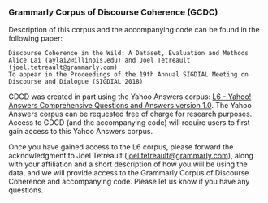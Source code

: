 ### Grammarly Corpus of Discourse Coherence (GCDC)

Description of this corpus and the accompanying code can be found in the following paper: 

    Discourse Coherence in the Wild: A Dataset, Evaluation and Methods
    Alice Lai (aylai2@illinois.edu) and Joel Tetreault (joel.tetreault@grammarly.com)
    To appear in the Proceedings of the 19th Annual SIGDIAL Meeting on Discourse and Dialogue (SIGDIAL 2018)
    
GDCD was created in part using the Yahoo Answers corpus: <a href="https://webscope.sandbox.yahoo.com/catalog.php?datatype=l">L6 - Yahoo! Answers Comprehensive Questions and Answers version 1.0</a>. The Yahoo Answers corpus can be requested free of charge for research purposes. Access to GDCD (and the accompanying code) will require users to first gain access to this Yahoo Answers corpus.

Once you have gained access to the L6 corpus, please forward the acknowledgment to Joel Tetreault (joel.tetreault@grammarly.com), along with your affiliation and a short description of how you will be using the data, and we will provide access to the Grammarly Corpus of Discourse Coherence and accompanying code. Please let us know if you have any questions.
